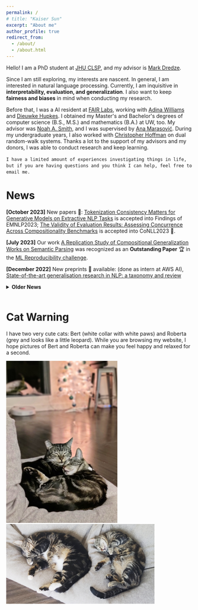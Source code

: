 ```yaml
---
permalink: /
# title: "Kaiser Sun"
excerpt: "About me"
author_profile: true
redirect_from:
  - /about/
  - /about.html
---
```

Hello! I am a PhD student at [JHU CLSP](https://www.clsp.jhu.edu/), and my advisor is [Mark Dredze](https://www.cs.jhu.edu/~mdredze/).
 
Since I am still exploring, my interests are nascent. In general, I am interested in natural language processing. Currently, I am inquisitive in **interpretability, evaluation, and generalization**. I also want to keep **fairness and biases** in mind when conducting my research.

Before that, I was a AI resident at [FAIR Labs](https://ai.facebook.com/research/), working with [Adina Williams](https://ai.facebook.com/people/adina-williams) and [Dieuwke Hupkes](https://dieuwkehupkes.nl/). I obtained my Master's and Bachelor's degrees of computer science (B.S., M.S.) and mathematics (B.A.) at UW, too. My advisor was [Noah A. Smith](https://homes.cs.washington.edu/~nasmith/), and I was supervised by [Ana Marasović](https://www.anamarasovic.com/). During my undergraduate years, I also worked with [Christopher Hoffman](https://sites.math.washington.edu/~hoffman/) on dual random-walk systems. Thanks a lot to the support of my advisors and my donors, I was able to conduct research and keep learning.

`I have a limited amount of experiences investigating things in life, but if you are having questions and you think I can help, feel free to email me.`

News
======

**[October 2023]** New papers 📄: [Tokenization Consistency Matters for Generative Models on Extractive NLP Tasks](https://arxiv.org/pdf/2212.09912) is accepted into Findings of EMNLP2023; [The Validity of Evaluation Results: Assessing Concurrence Across Compositionality Benchmarks](https://arxiv.org/abs/2310.17514) is accepted into CoNLL2023 🤩.

**[July 2023]** Our work [A Replication Study of Compositional Generalization Works on Semantic Parsing](https://openreview.net/forum?id=MF9uv95psps) was recognized as an **Outstanding Paper** 🏆 in the [ML Reproducibility challenge](https://paperswithcode.com/rc2022).

**[December 2022]** New preprints 📄 available:  (done as intern at AWS AI), [State-of-the-art generalisation research in NLP: a taxonomy and review](https://arxiv.org/abs/2210.03050)

<details>
  <summary><b>Older News</b></summary>

  <b>[August 2022]</b> I moved to New York City, and will spend a year here for my residency at Meta AI, working with <a href="https://ai.facebook.com/people/adina-williams">Adina Williams</a> and <a href="https://dieuwkehupkes.nl/">Dieuwke Hupkes</a>. <br/>

  <b>[June 2022]</b> I moved to Santa Clara for my internship at AWS AI, working with <a href="https://qipeng.me/">Peng Qi</a> and <a href="https://yuhao.im/">Yuhao Zhang</a>. <br/>

  <b>[December 2021]</b> I began as a teaching assistant in <a href="https://nasmith.github.io/NLP-winter22/about/">Natural Language Processing</a> at UW for winter and spring quarter. <br/>

  <b>[September 2021]</b> I began as a teaching assistant in <a href="https://courses.cs.washington.edu/courses/csep546/21au/">Machine Learning</a> at UW for fall quarter. <br/>

 <b>[July 2021]</b> I began my software engineering internship in AuthService team at Amazon. <br/>

 <b>[May 2021]</b> Our paper <a href="https://aclanthology.org/2021.findings-acl.361.pdf">Effective Attention Sheds Light On Interpretability</a> was accepted into Findings of ACL2021. Big thanks to Ana! 🌻 <br/>

 <b>[March 2021]</b> I finished my Bachelor's degrees 🤓 - B.S. in CS and B.A. in math, as well as a minor in classical studies; I began as a teaching assistant in <a href="https://courses.cs.washington.edu/courses/csep590b/">Enterprise Chatbots</a> at UW for spring quarter. <br/>

  <b>[November 2020]</b> Joined <a href="https://noonum.ai">Noonum</a> as a data scientist intern. <br/>

  <b>[July 2020]</b> I began my software engineering internship in AuthEngine team at Amazon.<br/>

  <b>[September 2019]</b> Began a project on dual random-walk systems with Professor <a href="https://sites.math.washington.edu/~hoffman/">Christopher Hoffman</a> at Washington Experimental Mathematics Lab. <br/>

  <b>[July 2019]</b> Began my internship at National Oceanic & Atmospheric Administration (NOAA) mentored by Dr. <a href="https://www.fisheries.noaa.gov/contact/jason-cope-phd">Jason Cope</a>. <br/>
</details>
<br>


Cat Warning
======
I have two very cute cats: Bert (white collar with white paws) and Roberta (grey and looks like a little leopard). While you are browsing my website, I hope pictures of Bert and Roberta can make you feel happy and relaxed for a second.

<img src="../images/photos/SnugglingBertRoberta.jpg" alt="bertRoberta1" width="300"/>
<img src="../images/photos/BertRoberta.jpg" alt="bertRoberta" width="400"/>
